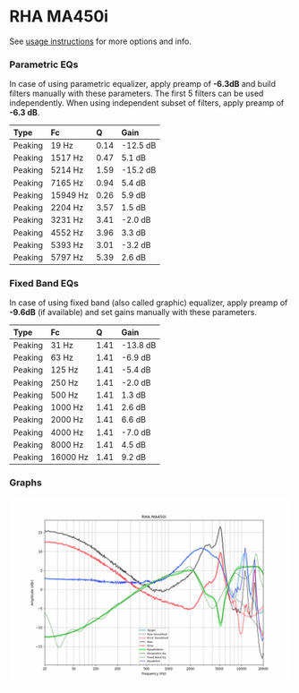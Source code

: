 # RHA MA450i
See [usage instructions](https://github.com/jaakkopasanen/AutoEq#usage) for more options and info.

### Parametric EQs
In case of using parametric equalizer, apply preamp of **-6.3dB** and build filters manually
with these parameters. The first 5 filters can be used independently.
When using independent subset of filters, apply preamp of **-6.3 dB**.

| Type    | Fc       |    Q | Gain     |
|:--------|:---------|:-----|:---------|
| Peaking | 19 Hz    | 0.14 | -12.5 dB |
| Peaking | 1517 Hz  | 0.47 | 5.1 dB   |
| Peaking | 5214 Hz  | 1.59 | -15.2 dB |
| Peaking | 7165 Hz  | 0.94 | 5.4 dB   |
| Peaking | 15949 Hz | 0.26 | 5.9 dB   |
| Peaking | 2204 Hz  | 3.57 | 1.5 dB   |
| Peaking | 3231 Hz  | 3.41 | -2.0 dB  |
| Peaking | 4552 Hz  | 3.96 | 3.3 dB   |
| Peaking | 5393 Hz  | 3.01 | -3.2 dB  |
| Peaking | 5797 Hz  | 5.39 | 2.6 dB   |

### Fixed Band EQs
In case of using fixed band (also called graphic) equalizer, apply preamp of **-9.6dB**
(if available) and set gains manually with these parameters.

| Type    | Fc       |    Q | Gain     |
|:--------|:---------|:-----|:---------|
| Peaking | 31 Hz    | 1.41 | -13.8 dB |
| Peaking | 63 Hz    | 1.41 | -6.9 dB  |
| Peaking | 125 Hz   | 1.41 | -5.4 dB  |
| Peaking | 250 Hz   | 1.41 | -2.0 dB  |
| Peaking | 500 Hz   | 1.41 | 1.3 dB   |
| Peaking | 1000 Hz  | 1.41 | 2.6 dB   |
| Peaking | 2000 Hz  | 1.41 | 6.6 dB   |
| Peaking | 4000 Hz  | 1.41 | -7.0 dB  |
| Peaking | 8000 Hz  | 1.41 | 4.5 dB   |
| Peaking | 16000 Hz | 1.41 | 9.2 dB   |

### Graphs
![](./RHA%20MA450i.png)